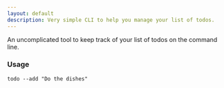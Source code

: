 ```yaml
---
layout: default
description: Very simple CLI to help you manage your list of todos.
---
```


An uncomplicated tool to keep track of your list of todos on the command line.

### Usage

```shell
todo --add "Do the dishes"
```